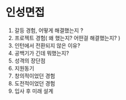 # 인성면접 

1. 갈등 경험, 어떻게 해결했는지 ?
2. 프로젝트 경험( 왜 했는지? 어떤걸 해결했는지? )
3. 인턴에서 전환되지 않은 이유? 
4. 공백기가 긴데 뭐했는지?
5. 성격의 장단점 
6. 지원동기 
7. 창의적이었던 경험 
8. 도전적이었던 경험
9. 입사 후 미래 설계  
